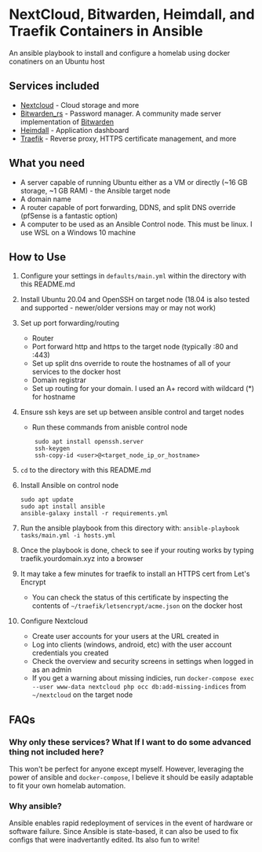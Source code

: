 # NextCloud, Bitwarden, Heimdall, and Traefik Containers in Ansible

An ansible playbook to install and configure a homelab using docker conatiners on an Ubuntu host

## Services included
* [Nextcloud](https://nextcloud.com) - Cloud storage and more
* [Bitwarden_rs](https://github.com/dani-garcia/bitwarden_rs) - Password manager. A community made server implementation of [Bitwarden](https://bitwarden.com)
* [Heimdall](https://github.com/linuxserver/Heimdall) - Application dashboard
* [Traefik](https://traefik.io) - Reverse proxy, HTTPS certificate management, and more 

## What you need
* A server capable of running Ubuntu either as a VM or directly (~16 GB storage, ~1 GB RAM) - the Ansible target node
* A domain name 
* A router capable of port forwarding, DDNS, and split DNS override (pfSense is a fantastic option)
* A computer to be used as an Ansible Control node. This must be linux. I use WSL on a Windows 10 machine

## How to Use

1. Configure your settings in `defaults/main.yml` within the directory with this README.md
2. Install Ubuntu 20.04 and OpenSSH on target node (18.04 is also tested and supported - newer/older versions may or may not work)
3. Set up port forwarding/routing

    * Router
        
    - Port forward http and https to the target node (typically :80 and :443)
    - Set up split dns override to route the hostnames of all of your services to the docker host

    * Domain registrar

    - Set up routing for your domain. I used an A+ record with wildcard (*) for hostname

4. Ensure ssh keys are set up between ansible control and target nodes

    * Run these commands from anisble control node
    ``` 
        sudo apt install openssh.server
        ssh-keygen
        ssh-copy-id <user>@<target_node_ip_or_hostname>
    ```
5. `cd` to the directory with this README.md
4. Install Ansible on control node
    ```
    sudo apt update
    sudo apt install ansible
    ansible-galaxy install -r requirements.yml
    ```
7. Run the ansible playbook from this directory with:
        ```
        ansible-playbook tasks/main.yml -i hosts.yml
        ```
8. Once the playbook is done, check to see if your routing works by typing traefik.yourdomain.xyz into a browser
9. It may take a few minutes for traefik to install an HTTPS cert from Let's Encrypt

    * You can check the status of this certificate by inspecting the contents of `~/traefik/letsencrypt/acme.json` on the docker host
10. Configure Nextcloud
    * Create user accounts for your users at the URL created in 
    * Log into clients (windows, android, etc) with the user account credentials you created
    * Check the overview and security screens in settings when logged in as an admin
    * If you get a warning about missing indicies, run `docker-compose exec --user www-data nextcloud php occ db:add-missing-indices` from `~/nextcloud` on the target node

## FAQs
### Why only these services? What If I want to do some advanced thing not included here?
This won't be perfect for anyone except myself. However, leveraging the power of ansible and `docker-compose`,
I believe it should be easily adaptable to fit your own homelab automation.

### Why ansible? 
Ansible enables rapid redeployment of services in the event of hardware or software failure. 
Since Ansible is state-based, it can also be used to fix configs that were inadvertantly edited. Its also fun to write!
